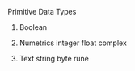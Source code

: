 Primitive Data Types

1. Boolean

2. Numetrics
   integer
   float
   complex

3. Text
   string
   byte
   rune
